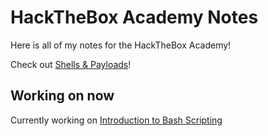 # HackTheBox Academy Notes

Here is all of my notes for the HackTheBox Academy!

Check out [Shells & Payloads](Shells%20&%20Payloads)!

## Working on now

Currently working on [Introduction to Bash Scripting](Introduction%20to%20Bash%20Scripting)
